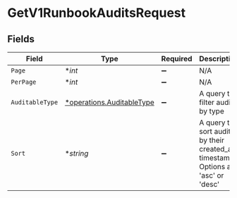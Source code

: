 # GetV1RunbookAuditsRequest


## Fields

| Field                                                                             | Type                                                                              | Required                                                                          | Description                                                                       |
| --------------------------------------------------------------------------------- | --------------------------------------------------------------------------------- | --------------------------------------------------------------------------------- | --------------------------------------------------------------------------------- |
| `Page`                                                                            | **int*                                                                            | :heavy_minus_sign:                                                                | N/A                                                                               |
| `PerPage`                                                                         | **int*                                                                            | :heavy_minus_sign:                                                                | N/A                                                                               |
| `AuditableType`                                                                   | [*operations.AuditableType](../../models/operations/auditabletype.md)             | :heavy_minus_sign:                                                                | A query to filter audits by type                                                  |
| `Sort`                                                                            | **string*                                                                         | :heavy_minus_sign:                                                                | A query to sort audits by their created_at timestamp. Options are 'asc' or 'desc' |